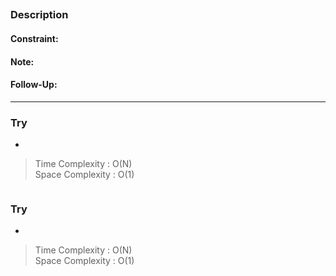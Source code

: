 ## 

### Description

#### Constraint:
#### Note:
#### Follow-Up:

---------------------------------------
### Try
- 
> Time Complexity : O(N)\
  Space Complexity : O(1)
```cpp

```

### Try
- 
> Time Complexity : O(N)\
  Space Complexity : O(1)
```cpp

```